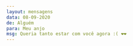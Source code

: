```yaml
---
layout: mensagens
data: 08-09-2020
de: Alguém
para: Meu anjo
msg: Queria tanto estar com você agora :( ❤️❤️
---
```

